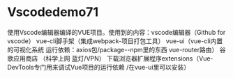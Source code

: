 # Vscodedemo71
使用Vscode编辑器编译的VUE项目。使用到的内容：vscode编辑器（Github for vscode）  vue-cli脚手架（集成webpack-项目打包工具） vue-ui（vue-cli内置的可视化系统  运行依赖：axios包/package--npm里的东西 vue-router路由）  谷歌应用商店 （科学上网   蓝灯/VPN）  下载浏览器扩展程序extensions（Vue-DevTools专门用来调试Vue项目的运行依赖 /在vue-ui里可以安装）  
